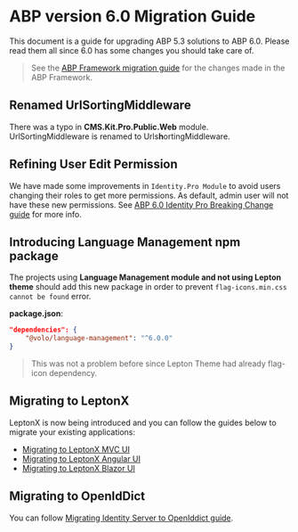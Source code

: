 # ABP version 6.0 Migration Guide

This document is a guide for upgrading ABP 5.3 solutions to ABP 6.0. Please read them all since 6.0 has some changes you should take care of.

> See the [ABP Framework migration guide](https://docs.abp.io/en/abp/6.0/Migration-Guides/Abp-6_0) for the changes made in the ABP Framework.

## Renamed UrlSortingMiddleware

There was a typo in **CMS.Kit.Pro.Public.Web** module. UrlSortingMiddleware is renamed to Urls**h**ortingMiddleware. 

## Refining User Edit Permission

We have made some improvements in `Identity.Pro Module` to avoid users changing their roles to get more permissions. As default, admin user will not have these new permissions. See [ABP 6.0 Identity Pro Breaking Change guide](./v6.0_identity_pro.md) for more info.

## Introducing Language Management npm package

The projects using **Language Management module and not using Lepton theme** should add this new package in order to prevent `flag-icons.min.css cannot be found` error. 

**package.json**:

```json
"dependencies": {
    "@volo/language-management": "^6.0.0"
}
```

> This was not a problem before since Lepton Theme had already flag-icon dependency.

## Migrating to LeptonX

LeptonX is now being introduced and you can follow the guides below to migrate your existing applications:

- [Migrating to LeptonX MVC UI](../themes/lepton-x/commercial/mvc.md)
- [Migrating to LeptonX Angular UI](../themes/lepton-x/commercial/angular.md)
- [Migrating to LeptonX Blazor UI](../themes/lepton-x/commercial/blazor.md)

## Migrating to OpenIdDict

You can follow [Migrating Identity Server to OpenIddict guide](https://docs.abp.io/en/abp/6.0/Migration-Guides/IdentityServer_To_OpenIddict.md).
